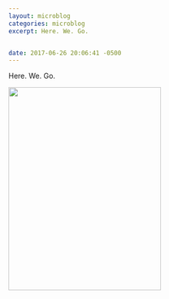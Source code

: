 ```yaml
---
layout: microblog
categories: microblog
excerpt: Here. We. Go. 


date: 2017-06-26 20:06:41 -0500
---
```


Here. We. Go. 

<img src="http://craigmcclellan.com/assets/img/Beta-Download.jpg" width="300" height="400">